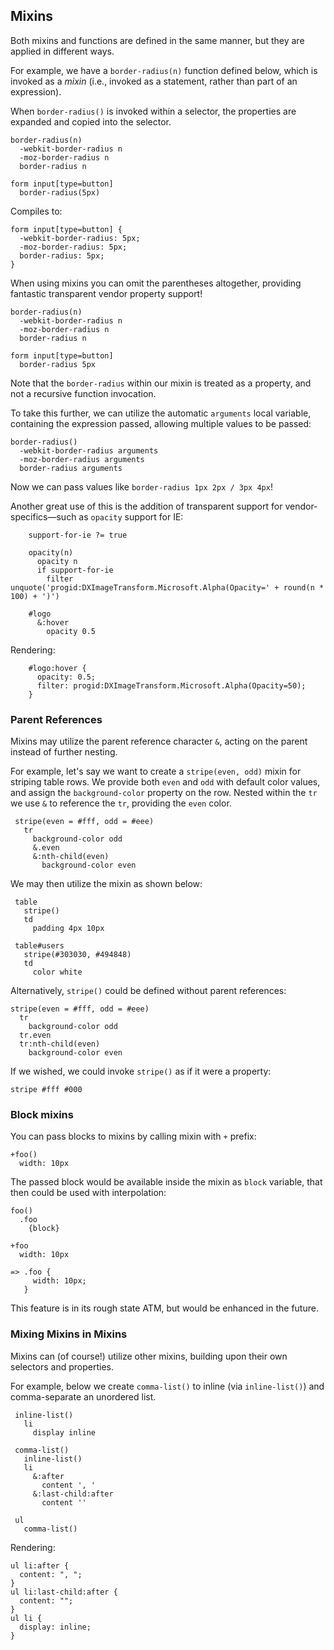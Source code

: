 
## Mixins

Both mixins and functions are defined in the same manner, but they are applied in different ways. 

For example, we have a `border-radius(n)` function defined below, which is invoked as a _mixin_ (i.e., invoked as a statement, rather than part of an expression).

When `border-radius()` is invoked within a selector, the properties are expanded and copied into the selector.

    border-radius(n)
      -webkit-border-radius n
      -moz-border-radius n
      border-radius n

    form input[type=button]
      border-radius(5px)

Compiles to:

    form input[type=button] {
      -webkit-border-radius: 5px;
      -moz-border-radius: 5px;
      border-radius: 5px;
    }

When using mixins you can omit the parentheses altogether, providing fantastic transparent vendor property support!

    border-radius(n)
      -webkit-border-radius n
      -moz-border-radius n
      border-radius n

    form input[type=button]
      border-radius 5px

Note that the `border-radius` within our mixin is treated as a property, and not a recursive function invocation. 

To take this further, we can utilize the automatic `arguments` local variable, containing the expression passed, allowing multiple values to be passed:

    border-radius()
      -webkit-border-radius arguments
      -moz-border-radius arguments
      border-radius arguments

Now we can pass values like `border-radius 1px 2px / 3px 4px`!

Another great use of this is the addition of transparent support for vendor-specifics—such as `opacity` support for IE:

        support-for-ie ?= true

        opacity(n)
          opacity n
          if support-for-ie
            filter unquote('progid:DXImageTransform.Microsoft.Alpha(Opacity=' + round(n * 100) + ')')

        #logo
          &:hover
            opacity 0.5

Rendering:

        #logo:hover {
          opacity: 0.5;
          filter: progid:DXImageTransform.Microsoft.Alpha(Opacity=50);
        }

### Parent References

 Mixins may utilize the parent reference character `&`, acting on the parent instead of further nesting. 
 
 For example, let's say we want to create a `stripe(even, odd)` mixin for striping table rows. We provide both `even` and `odd` with default color values, and assign the `background-color` property on the row. Nested within the `tr` we use `&` to reference the `tr`, providing the `even` color.
 
     stripe(even = #fff, odd = #eee)
       tr
         background-color odd
         &.even
         &:nth-child(even)
           background-color even

We may then utilize the mixin as shown below:

     table
       stripe()
       td
         padding 4px 10px

     table#users
       stripe(#303030, #494848)
       td
         color white

Alternatively, `stripe()` could be defined without parent references:

    stripe(even = #fff, odd = #eee)
      tr
        background-color odd
      tr.even
      tr:nth-child(even)
        background-color even

If we wished, we could invoke `stripe()` as if it were a property:

    stripe #fff #000

### Block mixins

You can pass blocks to mixins by calling mixin with `+` prefix:

    +foo()
      width: 10px

The passed block would be available inside the mixin as `block` variable, that then could be used with interpolation:

    foo()
      .foo
        {block}

    +foo
      width: 10px

    => .foo {
         width: 10px;
       }

This feature is in its rough state ATM, but would be enhanced in the future.

### Mixing Mixins in Mixins

 Mixins can (of course!) utilize other mixins, building upon their own selectors and properties. 
 
 For example, below we create `comma-list()` to inline (via `inline-list()`) and comma-separate an unordered list.
 
 
     inline-list()
       li
         display inline

     comma-list()
       inline-list()
       li
         &:after
           content ', '
         &:last-child:after
           content ''

     ul
       comma-list()

Rendering:

    ul li:after {
      content: ", ";
    }
    ul li:last-child:after {
      content: "";
    }
    ul li {
      display: inline;
    }

